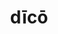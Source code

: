 ---
title: dīcō
meaning: to say
ch: [ten, f1, f, ss, ss4]
pos: verb
inf: dīcere
secondppstem: dīc
infend: ere
thirdpp: dīxī
fourthpp: dictus
conjugation: third
derivatives: dictator, contradiction
six: y
---